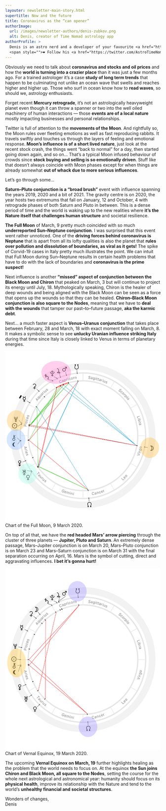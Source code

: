 ```yaml
---
layouter: newsletter-main-story.html
supertitle: Now and the future
title: Coronavirus as the “can opener”
authorImage:
  url: /images/newsletter-authors/denis-zubkov.png
  alt: Denis, creator of Time Nomad astrology app
authorProfile: >
  Denis is an astro nerd and a developer of your favourite <a href="https://timenomad.app" target="_blank">Time Nomad</a> app. 
  <span style="">❤️ Follow his <a href="https://twitter.com/AstroTimeNomad/" target="_blank">thoughts and ideas on Twitter</a>.</span>
---
```


Obviously we need to talk about **coronavirus and stocks and oil prices** and how the **world is turning into a crazier place** than it was just a few months ago. For a trained astrologer it’s a case **study of long term trends** that happen to be culminating not unlike an ocean wave that swells and reaches higher and higher up. Those who surf in ocean know how to **read waves**, so should we, astrology enthusiasts.

Forget recent **Mercury retrograde**, it’s not an astrologically heavyweight planet even though it can throw a spanner or two into the well oiled machinery of human interactions — those **events are of a local nature** mostly impacting businesses and personal relationships.

Twitter is full of attention to the **movements of the Moon**. And rightfully so, the Moon rules over fleeting emotions as well as fast reproducing rabbits. It travels swiftly and touches us through the layers of feeling and emotional response. **Moon’s influence is of a short lived nature**, just look at the recent stock crash, the things went “back to normal” for a day, then started going down again, and so on… That’s a typical Moon infused behaviour of crowds since **stock buying and selling is so emotionally driven**. Stuff like that doesn’t always coincide with Moon phases except for when things are already somewhat **out of whack due to more serious influences**.

Let’s go through some…

**Saturn–Pluto conjunction is a “broad brush”** event with influence spanning the years 2019, 2020 and a bit of 2021. The gravity centre is on 2020, the year hosts two extremums that fall on January, 12 and October, 4 with retrograde phases of both Saturn and Pluto in between. This is a dense period of time and the world is waking up to the new realities where **it’s the Nature itself that challenges human structure** and societal resilience.

**The Full Moon** of March, 9 pretty much coincided with so much **underreported Sun–Neptune conjunction**. I was surprised that this event went rather unnoticed. One of the **driving forces behind coronavirus is Neptune** that is apart from all its lofty qualities is also the planet that **rules over pollution and dissolution of boundaries, as viral as it gets!** The spike of Corvid-19 cases in Italy pretty much illustrates the point. We can intuit that Full Moon during Sun–Neptune results in certain health problems that have to do with the lack of boundaries and **coronavirus is the prime suspect!**

Next influence is another **“missed” aspect of conjunction between the Black Moon and Chiron** that peaked on March, 3 but will continue to project its energy until July, 18. Mythologically speaking, Chiron is the healer of deep wounds and being aligned with the Black Moon can be seen as a force that opens up the wounds so that they can be healed. **Chiron–Black Moon conjunction is also square to the Nodes**, meaning that we have to **deal with the wounds** that tamper our past–to–future passage, **aka the karmic debt**. 

Next… a much faster aspect is **Venus–Uranus conjunction** that takes place between February, 28 and March, 18 with exact moment falling on March, 8. It makes a symbolic sense to see **unlucky Uranian influence striking Italy** during that time since Italy is closely linked to Venus in terms of planetary energies.

<div class="section group newsl-grid">
  <div class="col span_8_of_12 column-1-color">
    <div class="column-pad">
		<img loading="lazy" src="/images/newsletters/tn-chart-2020-03-09-full-moon.png" alt="Astrological charts for the Full Moon of 9 March 2020">
    </div>
  </div>
  <div class="col span_4_of_12 column-2-color">
    <div class="column-pad">
    	Chart of the Full Moon, 9 March 2020.
    </div>
  </div>
</div>

On top of all that, we have the **red headed Mars’ arrow piercing** through the cluster of three planets — **Jupiter, Pluto and Saturn**. An extremely dense passage, Mars–Jupiter conjunction is on March 20, Mars–Pluto conjunction is on March 23 and Mars–Saturn conjunction is on March 31 with the final separation occurring on April, 16. Mars is the symbol of cutting, direct and aggravating influences. **I bet it’s gonna hurt!** 

<div class="section group newsl-grid">
  <div class="col span_8_of_12 column-1-color">
    <div class="column-pad">
		<img loading="lazy" src="/images/newsletters/tn-chart-2020-03-19-equinox.png" alt="Astrological charts for Vernal Equinox of 2020, March 19">
    </div>
  </div>
  <div class="col span_4_of_12 column-2-color">
    <div class="column-pad">
    	Chart of Vernal Equinox, 19 March 2020.
    </div>
  </div>
</div>

The upcoming **Vernal Equinox on March, 19** further highlights healing as the problem that the world needs to focus on. At the equinox **the Sun joins Chiron and Black Moon, all square to the Nodes**, setting the course for the whole next astrological and astronomical year: humanity should focus on its **physical health**, improve its relationship with the Nature and tend to the world’s **unhealthy financial and societal structures**.

Wonders of changes,<br>
<span class="signature">Denis</span>

